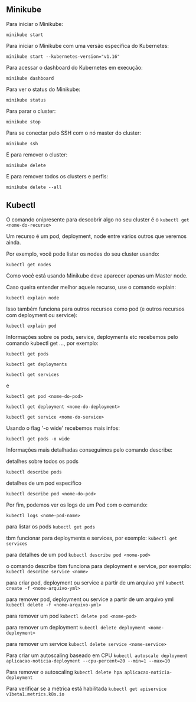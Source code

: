 ## Minikube

Para iniciar o Minikube:

`minikube start`

Para iniciar o Minikube com uma versão especifica do Kubernetes:

`minikube start --kubernetes-version="v1.16"`

Para acessar o dashboard do Kubernetes em execução:

`minikube dashboard`

Para ver o status do Minikube:

`minikube status`

Para parar o cluster:

`minikube stop`

Para se conectar pelo SSH com o nó master do cluster:

`minikube ssh`

E para remover o cluster:

`minikube delete`

E para remover todos os clusters e perfis:

`minikube delete --all`

## Kubectl

O comando onipresente para descobrir algo no seu cluster é o `kubectl get <nome-do-recurso>`

Um recurso é um pod, deployment, node entre vários outros que veremos ainda.

Por exemplo, você pode listar os nodes do seu cluster usando:

`kubectl get nodes`

Como você está usando Minikube deve aparecer apenas um Master node.

Caso queira entender melhor aquele recurso, use o comando explain:

`kubectl explain node`

Isso também funciona para outros recursos como pod (e outros recursos com deployment ou service):

`kubectl explain pod`

Informações sobre os pods, service, deployments etc recebemos pelo comando kubectl get ..., por exemplo:

`kubectl get pods`

`kubectl get deployments`

`kubectl get services`

e

`kubectl get pod <nome-do-pod>`

`kubectl get deployment <nome-do-deployment>`

`kubectl get service <nome-do-service>`

Usando o flag '-o wide' recebemos mais infos:

`kubectl get pods -o wide`

Informações mais detalhadas conseguimos pelo comando describe:

detalhes sobre todos os pods

`kubectl describe pods`

detalhes de um pod especifico

`kubectl describe pod <nome-do-pod>`

Por fim, podemos ver os logs de um Pod com o comando:

`kubectl logs <nome-pod-name>`


para listar os pods
`kubectl get pods`

tbm funcionar para deployments e services, por exemplo:
`kubectl get services`

para detalhes de um pod
`kubectl describe pod <nome-pod>`

o comando describe tbm funciona para deployment e service, por exemplo:
`kubectl describe service <nome>`

para criar pod, deployment ou service a partir de um arquivo yml
`kubectl create -f <nome-arquivo-yml>`

para remover pod, deployment ou service a partir de um arquivo yml
`kubectl delete -f <nome-arquivo-yml>`

para remover um pod
`kubectl delete pod <nome-pod>`

para remover um deployment
`kubectl delete deployment <nome-deployment>`

para remover um service
`kubectl delete service <nome-service>`

Para criar um autoscaling baseado em CPU
`kubectl autoscale deployment  aplicacao-noticia-deployment --cpu-percent=20 --min=1 --max=10`

Para remover o autoscaling
`kubectl delete hpa aplicacao-noticia-deployment`

Para verificar se a métrica está habilitada
`kubectl get apiservice v1beta1.metrics.k8s.io`
